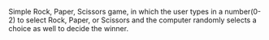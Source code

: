 Simple Rock, Paper, Scissors game, in which the user types in a number(0-2) to select Rock, Paper, or Scissors and the computer randomly selects a choice as well to decide the winner.
